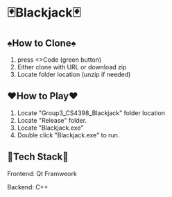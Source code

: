 # **:black_joker:Blackjack:black_joker:**

## :spades:How to Clone:spades:
1. press <>Code (green button)
2. Either clone with URL or download zip
3. Locate folder location (unzip if needed)


## :hearts:How to Play:hearts:
1. Locate "Group3_CS4398_Blackjack" folder location
2. Locate "Release" folder.
3. Locate "Blackjack.exe"
4. Double click "Blackjack.exe" to run.

## :floppy_disk:Tech Stack:floppy_disk:
Frontend: Qt Framweork

Backend: C++
